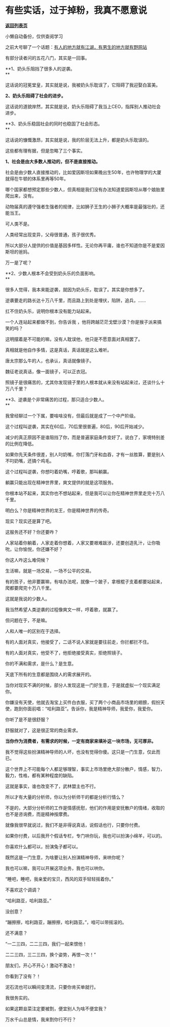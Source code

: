 # 有些实话，过于掉粉，我真不愿意说

[**返回列表页**](/gzh/记忆承载3)

小懒自动备份，仅供查阅学习

之前大号聊了一个话题：[有人的地方就有江湖，有男生的地方就有野网站](https://mp.weixin.qq.com/s?__biz=MzU0MjYwNDU2Mw==&mid=2247494937&idx=2&sn=ef70767c9f7c3a2536838fe808e9798d&chksm=fb1a8165cc6d0873a34c09bb87bb0aecf4f77503e3d81af602ced6804ece25a1aba58f347b57&token=1768338490&lang=zh_CN&scene=21#wechat_redirect)

  

有部分读者问的五花八门，其实是一回事。  

  

 **1、奶头乐阻挡了很多人的逆袭。  
**

  

这话说的冠冕堂皇，其实就是说，我被奶头乐耽误了，它阻碍了我迎娶白富美。

  

 **2、奶头乐阻碍了社会的进步。**

  

这话说的道貌岸然，其实就是说，奶头乐阻碍了我当上CEO，指挥别人推动社会进步。

  

 **3、奶头乐稳固社会的同时也稳固了社会形态。  
**

  

这话说的慷慨激昂，其实就是说，我的阶层无法上升，都是奶头乐耽误的。

  

这些都有理有据，但是忽略了三个事实。  

  

 **1、社会是由大多数人推动的，但不是直接推动。**

  

社会是由少数人直接推动的，比如爱因斯坦如果晚出生50年，也许物理学的大厦就得在牛顿的体系里再等50年。  

  

哪个国家都想预定那些少数人，但真相是我们没有办法知道爱因斯坦从哪个娘胎里爬出来，没有。

  

动物届真的遵守强者生强者的规律，比如狮子王生的小狮子大概率是最强壮的，还能当王。  

  

可人类不是。

  

人类经常出现变异，父母很普通，孩子很优秀。  

  

所以大部分人提供的价值是基因多样性。无论你再平庸，谁也不知道你是不是爱因斯坦的爸妈。

  

万一是了呢？

  

 **2、少数人根本不会受到奶头乐的负面影响。  
**

  

很多人觉得，我本来能逆袭，就因为奶头乐，耽误了。其实是你想多了。  

  

逆袭要走的路长达十万八千里，而且路上到处是埋伏，陷阱，追兵，......  

  

扛不住奶头乐，说明你根本没有能力站起来。  

  

一个人连站起来都做不到，你告诉我 ，他将跨越茫茫戈壁沙漠？你是猴子派来搞笑的吗？  

  

这明摆着是不可能的嘛，没有人耽误他，他只是不愿意面对真相罢了。

  

真相就是他自作多情，这是真话，真话就是这么难听。

  

唐太宗那么牛的人，也承认，真话就像镜子。  

  

魏征老说真话，像一面镜子，可以正衣冠。

  

照镜子是很痛苦的，尤其你发现镜子里的人根本就从来没有站起来过，还谈什么十万八千里？  

  

 **3、逆袭是个非常痛苦的过程，那只适合少数人。  
**

  

我曾经聊过一个下属，要啥啥没有，但最后就是成了一个中产阶级。

  

这个过程叫逆袭，其实在60后，70后里很普遍，80后，90后开始减少。  

  

减少的真正原因不是谁阻挡了你，而是普遍家庭条件变好了。说白了，家境特别差的比例在降低。

  

如果你先天条件很差，别人叼奶嘴，你打落门牙和血吞，才有一丝胜算，要是别人不叼奶嘴，还搞个鸡毛。

  

这个过程叫逆袭，你想叼着奶嘴，哼着歌，那叫躺赢。  

  

躺赢只能出现在精神世界里，爽文提供的就是这项服务。  

  

你根本站不起来，其实你也不想站起来，但是我可以让你在精神世界里走完十万八千里。

  

明白么？你是精神世界的龙王，你是精神世界的传奇。

  

现实？现实还是算了吧。

  

这服务还不好？你还要咋？  

  

人家站着你躺着，人家走着你想着，人家又要艰难跋涉，还要创造乳汁，让你吸吮，让你愉悦，你还嫌不好？

  

你这人咋这么难伺候？

  

生活嘛，就是一场交易，一场不公平的交易。

  

有的孩子，他非要赢嘛，有啥办法呢，就像一个跛子，拿根棍子支着都要站起来，爬都要爬完十万八千里。

  

这就是我说的少数人。  

  

我当然希望人类逆袭的过程像爽文一样，哼着歌，就赢了。  

  

但问题在于，不是嘛。

  

人和人唯一的区别在于选择。

  

有的人面对真实，他接受了，二话不说人家就是要往前走，你拦都拦不住。  

  

有的人面对真实，他受不了，他拒绝接受真实，拒绝照镜子。

  

你的不满和需求，是什么？是生意。

  

天底下所有的生意都是围绕人的需求展开的。  

  

当你对现实不满的时候，部分人发现这是一门好生意，于是就虚拟一个现实满足你。

  

你嫌没有天使，他就去淘宝上买件白衣服，买了两个小商品市场里的翅膀，假扮天使，跑到你面前唱：“哈利路亚”。告诉你，我是精神导师，我爱你，我爱你。

  

你听了是不是很舒服？

  

舒服就对了，这是很正常的商业需求。

  

 **当你作为消费者，有需求的时候，一定有商家来填补这一块市场，无可厚非。**

  

我不觉得这些扮演精神导师的人坏，也没有觉得你傻。这只是一门生意，仅此而已。

  

这个世界上不可能每个人都足够理智，事实上市场里绝大部分散户，情感，智力，毅力，性格，都有某种程度的缺陷。

  

这就是事实，谁也改变不了，武林盟主也不行。

  

所以才有大量的分析师，你以为分析师干的都是分析行情么？

  

不是的，大部分分析师的工作是情感抚慰，他们的作用是安抚散户的情绪，收取的也不是咨询费，而是精神按摩费。

  

就像我很早就说过，我们不是非得说真话，说假话也行，只要你付费。

  

如果你付费，以后我开个假话专栏，专门哄你玩，我也可以扮演小绵羊，可以的。

  

你喜欢什么都可以，扮演兔子都可以。

  

既然这是一门生意，为啥要让别人扮演精神导师，来哄你呢？

  

我也可以嘛，我可以开展这项业务，我也可以哄你。

  

“睡吧，睡吧，我亲爱的宝贝，西风的双手轻轻摇着你。”

  

不喜欢这个调调？

  

“哈利路亚，哈利路亚。”

  

没创意？

  

“蹦擦擦，哈利路亚，蹦擦擦，哈利路亚。”，咱可以带摇滚的。

  

还不满意？

  

“一二三四，二二三四，我们一起来恨他！

二二三四，三二三四，换个姿势，再恨一次！”

  

朋友们，开心不开心！激动不激动！  

  

你看到了没有？！

  

泥石流也可以瞬间变清流，只要你肯买单就行。

  

我很务实的。

  

如果这颗韭菜注定要被割，便宜别人为啥不便宜我？  

  

万水千山总是情，我来割你行不行？

